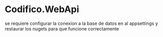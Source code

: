 # Codifico.WebApi

se requiere configurar la conexion a la base de datos en al appsettings y restaurar los nugets para que funcione correctamente